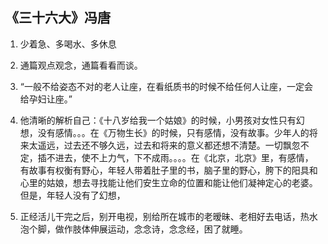 ## 《三十六大》冯唐

1. 少着急、多喝水、多休息

2. 通篇观点观念，通篇看看而谈。

3. “一般不给姿态不对的老人让座，在看纸质书的时候不给任何人让座，一定会给孕妇让座。”

4. 他清晰的解析自己：《十八岁给我一个姑娘》的时候，小男孩对女性只有幻想，没有感情。。。在《万物生长》的时候，只有感情，没有故事。少年人的将来太遥远，过去还不够久远，过去和将来的意义都还想不清楚。一切飘忽不定，插不进去，使不上力气，下不成雨。。。。在《北京，北京》里，有感情，有故事有权衡有野心，年轻人带着肚子里的书，脑子里的野心，胯下的阳具和心里的姑娘，想去寻找能让他们安生立命的位置和能让他们凝神定心的老婆。但是，年轻人没有了幻想，

5. 正经活儿干完之后，别开电视，别给所在城市的老暧昧、老相好去电话，热水泡个脚，做作肢体伸展运动，念念诗，念念经，困了就睡。
